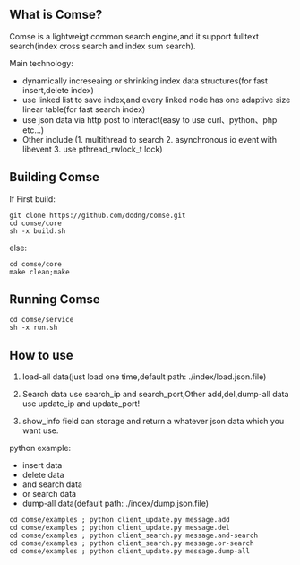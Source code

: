 ## What is Comse?

Comse is a lightweigt common search engine,and it support fulltext search(index cross search and index sum search).

Main technology:

* dynamically increseaing or shrinking index data structures(for fast insert,delete index)
* use linked list to save index,and every linked node has one adaptive size linear table(for fast search index)
* use json data via http post to Interact(easy to use curl、python、php etc...)
* Other include (1. multithread to search 2. asynchronous io event with libevent 3. use pthread_rwlock_t lock)


## Building Comse

If First build:

```
git clone https://github.com/dodng/comse.git
cd comse/core
sh -x build.sh
```

else:

```
cd comse/core
make clean;make
```

## Running Comse

```
cd comse/service
sh -x run.sh
```

## How to use

1. load-all data(just load one time,default path: ./index/load.json.file)

2. Search data use search_ip and search_port,Other add,del,dump-all data use update_ip and update_port!

3. show_info field can storage and return a whatever json data which you want use.

python example:

* insert data
* delete data
* and search data
* or search data
* dump-all data(default path: ./index/dump.json.file)

```
cd comse/examples ; python client_update.py message.add
cd comse/examples ; python client_update.py message.del
cd comse/examples ; python client_search.py message.and-search
cd comse/examples ; python client_search.py message.or-search
cd comse/examples ; python client_update.py message.dump-all

```

